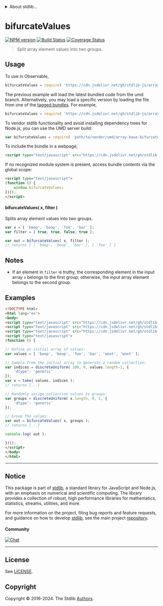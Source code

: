 <!--

@license Apache-2.0

Copyright (c) 2023 The Stdlib Authors.

Licensed under the Apache License, Version 2.0 (the "License");
you may not use this file except in compliance with the License.
You may obtain a copy of the License at

   http://www.apache.org/licenses/LICENSE-2.0

Unless required by applicable law or agreed to in writing, software
distributed under the License is distributed on an "AS IS" BASIS,
WITHOUT WARRANTIES OR CONDITIONS OF ANY KIND, either express or implied.
See the License for the specific language governing permissions and
limitations under the License.

-->


<details>
  <summary>
    About stdlib...
  </summary>
  <p>We believe in a future in which the web is a preferred environment for numerical computation. To help realize this future, we've built stdlib. stdlib is a standard library, with an emphasis on numerical and scientific computation, written in JavaScript (and C) for execution in browsers and in Node.js.</p>
  <p>The library is fully decomposable, being architected in such a way that you can swap out and mix and match APIs and functionality to cater to your exact preferences and use cases.</p>
  <p>When you use stdlib, you can be absolutely certain that you are using the most thorough, rigorous, well-written, studied, documented, tested, measured, and high-quality code out there.</p>
  <p>To join us in bringing numerical computing to the web, get started by checking us out on <a href="https://github.com/stdlib-js/stdlib">GitHub</a>, and please consider <a href="https://opencollective.com/stdlib">financially supporting stdlib</a>. We greatly appreciate your continued support!</p>
</details>

# bifurcateValues

[![NPM version][npm-image]][npm-url] [![Build Status][test-image]][test-url] [![Coverage Status][coverage-image]][coverage-url] <!-- [![dependencies][dependencies-image]][dependencies-url] -->

> Split array element values into two groups.

<!-- Section to include introductory text. Make sure to keep an empty line after the intro `section` element and another before the `/section` close. -->

<section class="intro">

</section>

<!-- /.intro -->

<!-- Package usage documentation. -->



<section class="usage">

## Usage

To use in Observable,

```javascript
bifurcateValues = require( 'https://cdn.jsdelivr.net/gh/stdlib-js/array-base-bifurcate-values@umd/browser.js' )
```
The previous example will load the latest bundled code from the umd branch. Alternatively, you may load a specific version by loading the file from one of the [tagged bundles](https://github.com/stdlib-js/array-base-bifurcate-values/tags). For example,

```javascript
bifurcateValues = require( 'https://cdn.jsdelivr.net/gh/stdlib-js/array-base-bifurcate-values@v0.2.1-umd/browser.js' )
```

To vendor stdlib functionality and avoid installing dependency trees for Node.js, you can use the UMD server build:

```javascript
var bifurcateValues = require( 'path/to/vendor/umd/array-base-bifurcate-values/index.js' )
```

To include the bundle in a webpage,

```html
<script type="text/javascript" src="https://cdn.jsdelivr.net/gh/stdlib-js/array-base-bifurcate-values@umd/browser.js"></script>
```

If no recognized module system is present, access bundle contents via the global scope:

```html
<script type="text/javascript">
(function () {
    window.bifurcateValues;
})();
</script>
```

#### bifurcateValues( x, filter )

Splits array element values into two groups.

```javascript
var x = [ 'beep', 'boop', 'foo', 'bar' ];
var filter = [ true, true, false, true ];

var out = bifurcateValues( x, filter );
// returns [ [ 'beep', 'boop', 'bar' ], [ 'foo' ] ]
```

</section>

<!-- /.usage -->

<!-- Package usage notes. Make sure to keep an empty line after the `section` element and another before the `/section` close. -->

<section class="notes">

## Notes

-   If an element in `filter` is truthy, the corresponding element in the input array `x` belongs to the first group; otherwise, the input array element belongs to the second group.

</section>

<!-- /.notes -->

<!-- Package usage examples. -->

<section class="examples">

## Examples

<!-- eslint no-undef: "error" -->

```html
<!DOCTYPE html>
<html lang="en">
<body>
<script type="text/javascript" src="https://cdn.jsdelivr.net/gh/stdlib-js/random-array-discrete-uniform@umd/browser.js"></script>
<script type="text/javascript" src="https://cdn.jsdelivr.net/gh/stdlib-js/array-base-take-indexed@umd/browser.js"></script>
<script type="text/javascript" src="https://cdn.jsdelivr.net/gh/stdlib-js/array-base-bifurcate-values@umd/browser.js"></script>
<script type="text/javascript">
(function () {

// Define an initial array of values:
var values = [ 'beep', 'boop', 'foo', 'bar', 'woot', 'woot' ];

// Sample from the initial array to generate a random collection:
var indices = discreteUniform( 100, 0, values.length-1, {
    'dtype': 'generic'
});
var x = take( values, indices );
// returns [...]

// Randomly assign collection values to groups:
var groups = discreteUniform( x.length, 0, 1, {
    'dtype': 'generic'
});

// Group the values:
var out = bifurcateValues( x, groups );
// returns [...]

console.log( out );

})();
</script>
</body>
</html>
```

</section>

<!-- /.examples -->

<!-- Section to include cited references. If references are included, add a horizontal rule *before* the section. Make sure to keep an empty line after the `section` element and another before the `/section` close. -->

<section class="references">

</section>

<!-- /.references -->

<!-- Section for related `stdlib` packages. Do not manually edit this section, as it is automatically populated. -->

<section class="related">

</section>

<!-- /.related -->

<!-- Section for all links. Make sure to keep an empty line after the `section` element and another before the `/section` close. -->


<section class="main-repo" >

* * *

## Notice

This package is part of [stdlib][stdlib], a standard library for JavaScript and Node.js, with an emphasis on numerical and scientific computing. The library provides a collection of robust, high performance libraries for mathematics, statistics, streams, utilities, and more.

For more information on the project, filing bug reports and feature requests, and guidance on how to develop [stdlib][stdlib], see the main project [repository][stdlib].

#### Community

[![Chat][chat-image]][chat-url]

---

## License

See [LICENSE][stdlib-license].


## Copyright

Copyright &copy; 2016-2024. The Stdlib [Authors][stdlib-authors].

</section>

<!-- /.stdlib -->

<!-- Section for all links. Make sure to keep an empty line after the `section` element and another before the `/section` close. -->

<section class="links">

[npm-image]: http://img.shields.io/npm/v/@stdlib/array-base-bifurcate-values.svg
[npm-url]: https://npmjs.org/package/@stdlib/array-base-bifurcate-values

[test-image]: https://github.com/stdlib-js/array-base-bifurcate-values/actions/workflows/test.yml/badge.svg?branch=v0.2.1
[test-url]: https://github.com/stdlib-js/array-base-bifurcate-values/actions/workflows/test.yml?query=branch:v0.2.1

[coverage-image]: https://img.shields.io/codecov/c/github/stdlib-js/array-base-bifurcate-values/main.svg
[coverage-url]: https://codecov.io/github/stdlib-js/array-base-bifurcate-values?branch=main

<!--

[dependencies-image]: https://img.shields.io/david/stdlib-js/array-base-bifurcate-values.svg
[dependencies-url]: https://david-dm.org/stdlib-js/array-base-bifurcate-values/main

-->

[chat-image]: https://img.shields.io/gitter/room/stdlib-js/stdlib.svg
[chat-url]: https://app.gitter.im/#/room/#stdlib-js_stdlib:gitter.im

[stdlib]: https://github.com/stdlib-js/stdlib

[stdlib-authors]: https://github.com/stdlib-js/stdlib/graphs/contributors

[umd]: https://github.com/umdjs/umd
[es-module]: https://developer.mozilla.org/en-US/docs/Web/JavaScript/Guide/Modules

[deno-url]: https://github.com/stdlib-js/array-base-bifurcate-values/tree/deno
[deno-readme]: https://github.com/stdlib-js/array-base-bifurcate-values/blob/deno/README.md
[umd-url]: https://github.com/stdlib-js/array-base-bifurcate-values/tree/umd
[umd-readme]: https://github.com/stdlib-js/array-base-bifurcate-values/blob/umd/README.md
[esm-url]: https://github.com/stdlib-js/array-base-bifurcate-values/tree/esm
[esm-readme]: https://github.com/stdlib-js/array-base-bifurcate-values/blob/esm/README.md
[branches-url]: https://github.com/stdlib-js/array-base-bifurcate-values/blob/main/branches.md

[stdlib-license]: https://raw.githubusercontent.com/stdlib-js/array-base-bifurcate-values/main/LICENSE

</section>

<!-- /.links -->
